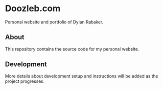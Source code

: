 # Doozleb.com

Personal website and portfolio of Dylan Rabaker.

## About

This repository contains the source code for my personal website.

## Development

More details about development setup and instructions will be added as the project progresses. 